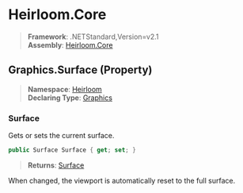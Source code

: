 # Heirloom.Core

> **Framework**: .NETStandard,Version=v2.1  
> **Assembly**: [Heirloom.Core][0]

## Graphics.Surface (Property)

> **Namespace**: [Heirloom][0]  
> **Declaring Type**: [Graphics][1]

### Surface

Gets or sets the current surface.

```cs
public Surface Surface { get; set; }
```

> **Returns**: [Surface][2]

When changed, the viewport is automatically reset to the full surface.

[0]: ../../../Heirloom.Core.md
[1]: ../Graphics.md
[2]: ../Surface.md
